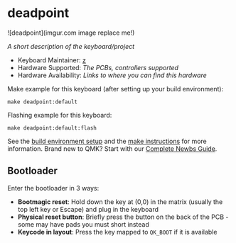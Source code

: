 # deadpoint

![deadpoint](imgur.com image replace me!)

*A short description of the keyboard/project*

* Keyboard Maintainer: [z](https://github.com/z)
* Hardware Supported: *The PCBs, controllers supported*
* Hardware Availability: *Links to where you can find this hardware*

Make example for this keyboard (after setting up your build environment):

    make deadpoint:default

Flashing example for this keyboard:

    make deadpoint:default:flash

See the [build environment setup](https://docs.qmk.fm/#/getting_started_build_tools) and the [make instructions](https://docs.qmk.fm/#/getting_started_make_guide) for more information. Brand new to QMK? Start with our [Complete Newbs Guide](https://docs.qmk.fm/#/newbs).

## Bootloader

Enter the bootloader in 3 ways:

* **Bootmagic reset**: Hold down the key at (0,0) in the matrix (usually the top left key or Escape) and plug in the keyboard
* **Physical reset button**: Briefly press the button on the back of the PCB - some may have pads you must short instead
* **Keycode in layout**: Press the key mapped to `QK_BOOT` if it is available
